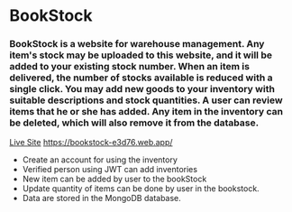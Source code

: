 # BookStock
### BookStock is a website for warehouse management. Any item's stock may be uploaded to this website, and it will be added to your existing stock number. When an item is delivered, the number of stocks available is reduced with a single click. You may add new goods to your inventory with suitable descriptions and stock quantities. A user can review items that he or she has added. Any item in the inventory can be deleted, which will also remove it from the database.
[Live Site](https://bookstock-e3d76.web.app/)
https://bookstock-e3d76.web.app/


* Create an account for using the inventory
* Verified person using JWT can add inventories 
* New item  can be added by user to the bookStock
* Update quantity of items can be done by user in the bookstock.
* Data are stored in the MongoDB database.